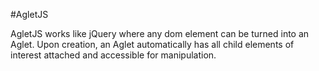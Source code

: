 #AgletJS

AgletJS works like jQuery where any dom element can be turned into an Aglet. Upon creation, an Aglet automatically has all child elements of interest attached and accessible for manipulation.
